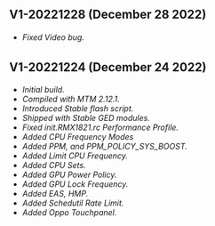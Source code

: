 <h2>
<strong>
V1-20221228 (December 28 2022)
</strong>
</h5>
<h6>

* Fixed Video bug.

<h2>
<strong>
V1-20221224 (December 24 2022)
</strong>
</h5>
<h6>

* Initial build.
* Compiled with MTM 2.12.1.
* Introduced Stable flash script.
* Shipped with Stable GED modules.
* Fixed init.RMX1821.rc Performance Profile.
* Added CPU Frequency Modes
* Added PPM, and PPM_POLICY_SYS_BOOST.
* Added Limit CPU Frequency.
* Added CPU Sets.
* Added GPU Power Policy.
* Added GPU Lock Frequency.
* Added EAS, HMP.
* Added Schedutil Rate Limit.
* Added Oppo Touchpanel.
